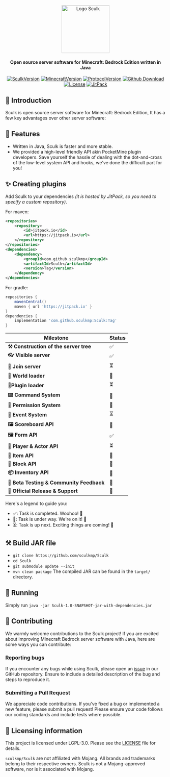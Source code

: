 <div align="center">
<img src="https://static.wikia.nocookie.net/minecraft_gamepedia/images/e/e2/Sculk_%28pre-release%29.png" width="150" height="150" alt="Logo Sculk">
<h4>Open source server software for Minecraft: Bedrock Edition written in Java</h4>

[![SculkVersion](https://img.shields.io/badge/version-soon-14191E.svg?cacheSeconds=2592000)]()
[![MinecraftVersion](https://img.shields.io/badge/minecraft-v1.21.21%20(Bedrock)-17272F)]()
[![ProtocolVersion](https://img.shields.io/badge/protocol-712-38D3DF)]()
[![Github Download](https://img.shields.io/github/downloads/sculkmp/Sculk/total?label=downloads%40total)]()
[![License](https://img.shields.io/badge/License-LGPL--3-yellow.svg)]()
[![JitPack](https://jitpack.io/v/sculkmp/Sculk.svg)]()

</div>

## 📖 Introduction
Sculk is open source server software for Minecraft: Bedrock Edition, It has a few key advantages over other server software:

## 🎯 Features
* Written in Java, Sculk is faster and more stable.
* We provided a high-level friendly API akin PocketMine plugin developers. Save yourself the hassle of dealing with the dot-and-cross of the low-level system API and hooks, we've done the difficult part for you!

## ✨ Creating plugins
Add Sculk to your dependencies *(it is hosted by JitPack, so you need to specify a custom repository)*.

For maven:
```xml
<repositories>
    <repository>
        <id>jitpack.io</id>
        <url>https://jitpack.io</url>
    </repository>
</repositories>
<dependencies>
    <dependency>
        <groupId>com.github.sculkmp</groupId>
        <artifactId>Sculk</artifactId>
        <version>Tag</version>
    </dependency>
</dependencies>
```
For gradle:
```groovy
repositories {
    mavenCentral()
    maven { url 'https://jitpack.io' }
}
dependencies {
    implementation 'com.github.sculkmp:Sculk:Tag'
}
```

| Milestone                                  | Status |
|--------------------------------------------|--------|
| **⚒️ Construction of the server tree**     | ✅     |
| **👓 Visible server**                      | ✅     |
| **🛜 Join server**                         | ⏳     |
| **🎍 World loader**                        | 🚧     |
| **🔌Plugin loader**                        | ⏳     |
| **⌨️ Command System**                      | 🚧     |
| **🔐 Permission System**                   | 🚧     |
| **🎈 Event System**                        | ⏳     |
| **🖼 Scoreboard API**                      | 🚧     |
| **🖼 Form API**                            | ✅     |
| **👤 Player & Actor API**                  | ⏳     |
| **🔩 Item API**                            | 🚧     |
| **🧱 Block API**                           | 🚧     |
| **📦 Inventory API**                       | 🚧     |
| **🔬 Beta Testing & Community Feedback**   | 🚧     |
| **🚀 Official Release & Support**          | 🚧     |

Here's a legend to guide you:
- ✅: Task is completed. Woohoo! 🎉
- 🚧: Task is under way. We're on it! 💪
- ⏳: Task is up next. Exciting things are coming! 🌠

## ⚒️ Build JAR file
- `git clone https://github.com/sculkmp/Sculk`
- `cd Sculk`
- `git submodule update --init`
- `mvn clean package`
The compiled JAR can be found in the `target/` directory.

## 🚀 Running
Simply run `java -jar Sculk-1.0-SNAPSHOT-jar-with-dependencies.jar`

## 🙌 Contributing
We warmly welcome contributions to the Sculk project! If you are excited about improving Minecraft 
Bedrock server software with Java, here are some ways you can contribute:

### Reporting bugs
If you encounter any bugs while using Sculk, please open an [issue](https://github.com/sculkmp/Sculk/issues) in
our GitHub repository. Ensure to include a detailed description of the bug and steps to reproduce it.

### Submitting a Pull Request
We appreciate code contributions. If you've fixed a bug or implemented a new feature, please submit a pull request!
Please ensure your code follows our coding standards and include tests where possible.

## 📌 Licensing information
This project is licensed under LGPL-3.0. Please see the [LICENSE](/LICENSE) file for details.

`sculkmp/Sculk` are not affiliated with Mojang. 
All brands and trademarks belong to their respective owners. Sculk is not a Mojang-approved software, 
nor is it associated with Mojang.